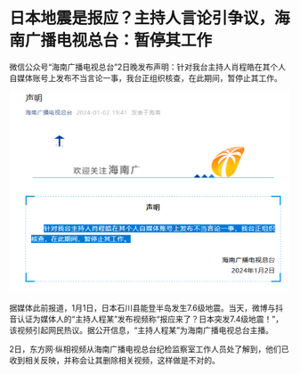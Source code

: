 # 日本地震是报应？主持人言论引争议，海南广播电视总台：暂停其工作

微信公众号“海南广播电视总台”2日晚发布声明：针对我台主持人肖程皓在其个人自媒体账号上发布不当言论一事，我台正组织核查，在此期间，暂停止其工作。

![769e98815606ce5ef96ba8bfe95077e7.jpg](https://raw.githubusercontent.com/qqhsx/qqnews_image/main/2024/01/02/日本地震是报应？主持人言论引争议，海南广播电视总台：暂停其工作/769e98815606ce5ef96ba8bfe95077e7.jpg)

据媒体此前报道，1月1日，日本石川县能登半岛发生7.6级地震。当天，微博与抖音认证为媒体人的“主持人程某”发布视频称“报应来了？日本突发7.4级地震！”，该视频引起网民热议。据公开信息，“主持人程某”为海南广播电视总台主播。

2日，东方网·纵相视频从海南广播电视总台纪检监察室工作人员处了解到，他们已收到相关反映，并称会让其删除相关视频，这样做是不对的。


